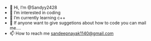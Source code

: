 - 👋 Hi, I’m @Sandyy2428
- 👀 I’m interested in coding
- 🌱 I’m currently learning c++
- 💞️ If anyone want to give suggetions about how to code you can mail me....
- 📫 How to reach me sandeepnayak1140@gmail.com

<!---
Sandyy2428/Sandyy2428 is a ✨ special ✨ repository because its `README.md` (this file) appears on your GitHub profile.
You can click the Preview link to take a look at your changes.
--->
